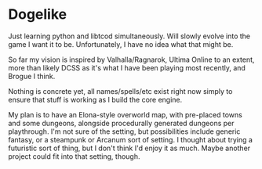 # Dogelike

Just learning python and libtcod simultaneously. Will slowly evolve into the game I want it to be. Unfortunately, I have no idea what that might be.

So far my vision is inspired by Valhalla/Ragnarok, Ultima Online to an extent, more than likely DCSS as it's what I have been playing most recently, and Brogue I think.

Nothing is concrete yet, all names/spells/etc exist right now simply to ensure that stuff is working as I build the core engine.

My plan is to have an Elona-style overworld map, with pre-placed towns and some dungeons, alongside procedurally generated dungeons per playthrough.  I'm not sure of the setting, but possibilities include generic fantasy, or a steampunk or Arcanum sort of setting.  I thought about trying a futuristic sort of thing, but I don't think I'd enjoy it as much. Maybe another project could fit into that setting, though.
